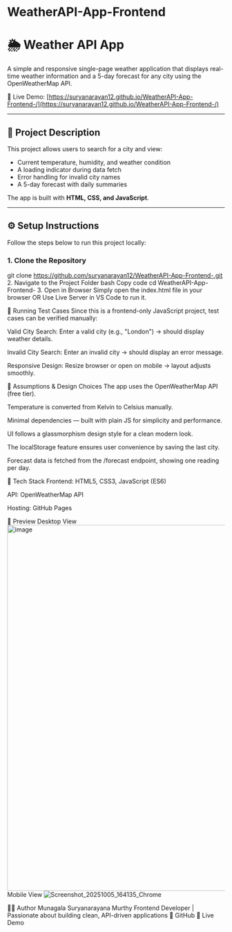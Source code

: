 # WeatherAPI-App-Frontend
# 🌦️ Weather API App

A simple and responsive single-page weather application that displays real-time weather information and a 5-day forecast for any city using the OpenWeatherMap API.

🔗 Live Demo: [https://suryanarayan12.github.io/WeatherAPI-App-Frontend-/](https://suryanarayan12.github.io/WeatherAPI-App-Frontend-/)

---

## 🧾 Project Description

This project allows users to search for a city and view:
- Current temperature, humidity, and weather condition
- A loading indicator during data fetch
- Error handling for invalid city names
- A 5-day forecast with daily summaries 

The app is built with **HTML, CSS, and JavaScript**.

---

## ⚙️ Setup Instructions

Follow the steps below to run this project locally:

### 1. Clone the Repository
git clone https://github.com/suryanarayan12/WeatherAPI-App-Frontend-.git
2. Navigate to the Project Folder
bash
Copy code
cd WeatherAPI-App-Frontend-
3. Open in Browser
Simply open the index.html file in your browser
OR
Use Live Server in VS Code to run it.

🧪 Running Test Cases
Since this is a frontend-only JavaScript project, test cases can be verified manually:

Valid City Search:
Enter a valid city (e.g., "London") → should display weather details.

Invalid City Search:
Enter an invalid city → should display an error message.

Responsive Design:
Resize browser or open on mobile → layout adjusts smoothly.

🧩 Assumptions & Design Choices
The app uses the OpenWeatherMap API (free tier).

Temperature is converted from Kelvin to Celsius manually.

Minimal dependencies — built with plain JS for simplicity and performance.

UI follows a glassmorphism design style for a clean modern look.

The localStorage feature ensures user convenience by saving the last city.

Forecast data is fetched from the /forecast endpoint, showing one reading per day.

🧰 Tech Stack
Frontend: HTML5, CSS3, JavaScript (ES6)

API: OpenWeatherMap API

Hosting: GitHub Pages

📸 Preview
Desktop View	
<img width="1720" height="848" alt="image" src="https://github.com/user-attachments/assets/eae19bba-6e3d-4566-bb76-822b6a82100b"/>
Mobile View
![Screenshot_20251005_164135_Chrome](https://github.com/user-attachments/assets/d15527cd-73c7-405c-9314-32b4087df5f6)

👨‍💻 Author
Munagala Suryanarayana Murthy
Frontend Developer | Passionate about building clean, API-driven applications
🔗 GitHub
🔗 Live Demo

